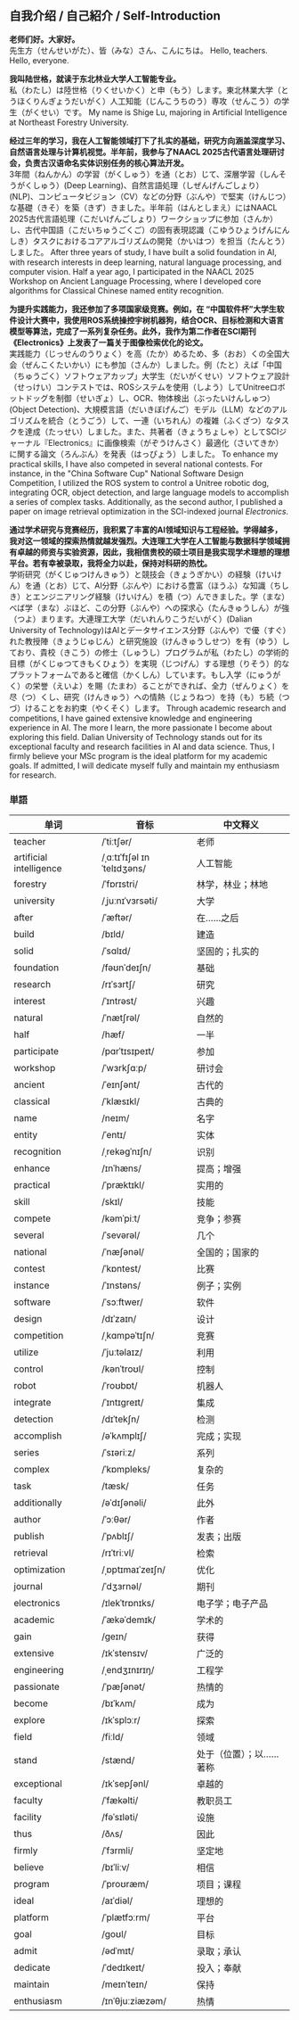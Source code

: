 ## 自我介绍 / 自己紹介 / Self-Introduction
**老师们好。大家好。**  
先生方（せんせいがた）、皆（みな）さん、こんにちは。
Hello, teachers. Hello, everyone.  

**我叫陆世格，就读于东北林业大学人工智能专业。**  
私（わたし）は陸世格（りくせいかく）と申（もう）します。東北林業大学（とうほくりんぎょうだいがく）人工知能（じんこうちのう）専攻（せんこう）の学生（がくせい）です。
My name is Shige Lu, majoring in Artificial Intelligence at Northeast Forestry University.  

**经过三年的学习，我在人工智能领域打下了扎实的基础，研究方向涵盖深度学习、自然语言处理与计算机视觉。半年前，我参与了NAACL 2025古代语言处理研讨会，负责古汉语命名实体识别任务的核心算法开发。**  
3年間（ねんかん）の学習（がくしゅう）を通（とお）じて、深層学習（しんそうがくしゅう）(Deep Learning)、自然言語処理（しぜんげんごしょり）(NLP)、コンピュータビジョン（CV）などの分野（ぶんや）で堅実（けんじつ）な基礎（きそ）を築（きず）きました。半年前（はんとしまえ）にはNAACL 2025古代言語処理（こだいげんごしょり）ワークショップに参加（さんか）し、古代中国語（こだいちゅうごくご）の固有表現認識（こゆうひょうげんにんしき）タスクにおけるコアアルゴリズムの開発（かいはつ）を担当（たんとう）しました。
After three years of study, I have built a solid foundation in AI, with research interests in deep learning, natural language processing, and computer vision. Half a year ago, I participated in the NAACL 2025 Workshop on Ancient Language Processing, where I developed core algorithms for Classical Chinese named entity recognition.  

**为提升实践能力，我还参加了多项国家级竞赛。例如，在 “中国软件杯”大学生软件设计大赛中，我使用ROS系统操控宇树机器狗，结合OCR、目标检测和大语言模型等算法，完成了一系列复杂任务。此外，我作为第二作者在SCI期刊《Electronics》上发表了一篇关于图像检索优化的论文。**  
実践能力（じっせんのうりょく）を高（たか）めるため、多（おお）くの全国大会（ぜんこくたいかい）にも参加（さんか）しました。例（たと）えば「中国（ちゅうごく）ソフトウェアカップ」大学生（だいがくせい）ソフトウェア設計（せっけい）コンテストでは、ROSシステムを使用（しよう）してUnitreeロボットドッグを制御（せいぎょ）し、OCR、物体検出（ぶったいけんしゅつ）(Object Detection)、大規模言語（だいきぼげんご）モデル（LLM）などのアルゴリズムを統合（とうごう）して、一連（いちれん）の複雑（ふくざつ）なタスクを達成（たっせい）しました。また、共著者（きょうちょしゃ）としてSCIジャーナル『Electronics』に画像検索（がぞうけんさく）最適化（さいてきか）に関する論文（ろんぶん）を発表（はっぴょう）しました。
To enhance my practical skills, I have also competed in several national contests. For instance, in the "China Software Cup" National Software Design Competition, I utilized the ROS system to control a Unitree robotic dog, integrating OCR, object detection, and large language models to accomplish a series of complex tasks. Additionally, as the second author, I published a paper on image retrieval optimization in the SCI-indexed journal *Electronics*.  

**通过学术研究与竞赛经历，我积累了丰富的AI领域知识与工程经验。学得越多，我对这一领域的探索热情就越发强烈。大连理工大学在人工智能与数据科学领域拥有卓越的师资与实验资源，因此，我相信贵校的硕士项目是我实现学术理想的理想平台。若有幸被录取，我将全力以赴，保持对科研的热忱。**  
学術研究（がくじゅつけんきゅう）と競技会（きょうぎかい）の経験（けいけん）を通（とお）じて、AI分野（ぶんや）における豊富（ほうふ）な知識（ちしき）とエンジニアリング経験（けいけん）を積（つ）んできました。学（まな）べば学（まな）ぶほど、この分野（ぶんや）への探求心（たんきゅうしん）が強（つよ）まります。大連理工大学（だいれんりこうだいがく）(Dalian University of Technology)はAIとデータサイエンス分野（ぶんや）で優（すぐ）れた教授陣（きょうじゅじん）と研究施設（けんきゅうしせつ）を有（ゆう）しており、貴校（きこう）の修士（しゅうし）プログラムが私（わたし）の学術的目標（がくじゅつてきもくひょう）を実現（じつげん）する理想（りそう）的なプラットフォームであると確信（かくしん）しています。もし入学（にゅうがく）の栄誉（えいよ）を賜（たまわ）ることができれば、全力（ぜんりょく）を尽（つ）くし、研究（けんきゅう）への情熱（じょうねつ）を持（も）ち続（つづ）けることをお約束（やくそく）します。
Through academic research and competitions, I have gained extensive knowledge and engineering experience in AI. The more I learn, the more passionate I become about exploring this field. Dalian University of Technology stands out for its exceptional faculty and research facilities in AI and data science. Thus, I firmly believe your MSc program is the ideal platform for my academic goals. If admitted, I will dedicate myself fully and maintain my enthusiasm for research.  


### 単語
| 单词          | 音标                  | 中文释义         |
|--------------|---------------------|--------------|
| teacher       | /ˈtiːtʃər/         | 老师         |
| artificial intelligence | /ˌɑːtɪˈfɪʃəl ɪnˈtelɪdʒəns/ | 人工智能 |
| forestry   | /ˈfɒrɪstri/   | 林学，林业；林地         |
| university   | /ˌjuːnɪˈvɜrsəti/   | 大学         |
| after         | /ˈæftər/           | 在……之后     |
| build         | /bɪld/              | 建造         |
| solid         | /ˈsɑlɪd/           | 坚固的；扎实的 |
| foundation   | /fəʊnˈdeɪʃn/       | 基础         |
| research     | /rɪˈsɜrtʃ/           | 研究         |
| interest     | /ˈɪntrəst/         | 兴趣         |
| natural       | /ˈnætʃrəl/         | 自然的       |
| half          | /hæf/              | 一半         |
| participate  | /pɑrˈtɪsɪpeɪt/     | 参加         |
| workshop     | /ˈwɜrkʃɑːp/       | 研讨会       |
| ancient      | /ˈeɪnʃənt/         | 古代的       |
| classical    | /ˈklæsɪkl/         | 古典的       |
| name          | /neɪm/              | 名字         |
| entity       | /ˈentɪ/           | 实体         |
| recognition | /ˌrekəɡˈnɪʃn/    | 识别         |
| enhance       | /ɪnˈhæns/         | 提高；增强     |
| practical     | /ˈpræktɪkl/       | 实用的       |
| skill         | /skɪl/            | 技能         |
| compete      | /kəmˈpiːt/         | 竞争；参赛   |
| several       | /ˈsevərəl/         | 几个         |
| national     | /ˈnæʃənəl/         | 全国的；国家的 |
| contest      | /ˈkɒntest/         | 比赛         |
| instance     | /ˈɪnstəns/         | 例子；实例   |
| software     | /ˈsɔːftwer/        | 软件       |
| design       | /dɪˈzaɪn/         | 设计         |
| competition | /ˌkɑmpəˈtɪʃn/     | 竞赛       |
| utilize      | /ˈjuːtəlaɪz/       | 利用         |
| control       | /kənˈtroʊl/       | 控制         |
| robot         | /ˈroʊbɒt/         | 机器人     |
| integrate    | /ˈɪntɪɡreɪt/     | 集成         |
| detection    | /dɪˈtekʃn/        | 检测         |
| accomplish   | /əˈkʌmplɪʃ/       | 完成；实现   |
| series       | /ˈsɪəriːz/       | 系列         |
| complex      | /ˈkɒmpleks/       | 复杂的     |
| task         | /tæsk/            | 任务         |
| additionally | /əˈdɪʃənəli/     | 此外         |
| author       | /ˈɔːθər/         | 作者         |
| publish      | /ˈpʌblɪʃ/        | 发表；出版   |
| retrieval    | /rɪˈtriːvl/       | 检索         |
| optimization | /ˌɒptɪmaɪˈzeɪʃn/  | 优化         |
| journal      | /ˈdʒɜrnəl/       | 期刊         |
| electronics | /ɪlekˈtrɒnɪks/    | 电子学；电子产品 |
| academic     | /ˈækəˈdemɪk/     | 学术的       |
| gain          | /ɡeɪn/            | 获得         |
| extensive    | /ɪkˈstensɪv/       | 广泛的     |
| engineering  | /ˌendʒɪnɪrɪŋ/   | 工程学       |
| passionate  | /ˈpæʃənət/       | 热情的     |
| become       | /bɪˈkʌm/         | 成为         |
| explore      | /ɪkˈsplɔːr/       | 探索         |
| field         | /fiːld/            | 领域         |
| stand         | /stænd/           | 处于（位置）；以……著称 |
| exceptional | /ɪkˈsepʃənl/    | 卓越的     |
| faculty      | /ˈfækəlti/        | 教职员工     |
| facility     | /fəˈsɪləti/       | 设施         |
| thus          | /ðʌs/             | 因此         |
| firmly       | /ˈfɜrmli/          | 坚定地       |
| believe      | /bɪˈliːv/          | 相信         |
| program      | /ˈproʊræm/       | 项目；课程   |
| ideal        | /aɪˈdiəl/          | 理想的     |
| platform     | /ˈplætfɔːrm/     | 平台         |
| goal          | /ɡoʊl/            | 目标         |
| admit         | /ədˈmɪt/          | 录取；承认   |
| dedicate     | /ˈdedɪkeɪt/       | 投入；奉献   |
| maintain     | /meɪnˈteɪn/       | 保持         |
| enthusiasm  | /ɪnˈθjuːziæzəm/ | 热情     |